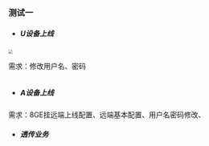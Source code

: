 ### 测试一

- ##### U设备上线

<img src="https://version-1301999062.cos.ap-beijing.myqcloud.com/202311170925504.png" style="zoom:50%;" />

需求：修改用户名、密码

```

```

- ##### A设备上线

需求：8GE挂远端上线配置、远端基本配置、用户名密码修改、

- ##### 透传业务